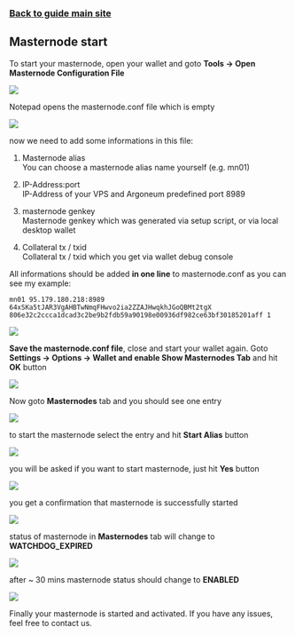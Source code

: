 ### **[Back to guide main site](readme.md)**

## Masternode start

To start your masternode, open your wallet and goto **Tools -> Open Masternode Configuration File**

<img src="https://node-support.network/coins/argo/mn-guide/masternode_start/1.png">

Notepad opens the masternode.conf file which is empty

<img src="https://node-support.network/coins/argo/mn-guide/masternode_start/2.png">

now we need to add some informations in this file:
1. Masternode alias\
    You can choose a masternode alias name yourself (e.g. mn01)
    
2. IP-Address:port\
    IP-Address of your VPS and Argoneum predefined port 8989

3. masternode genkey\
    Masternode genkey which was generated via setup script, or via local desktop wallet

4. Collateral tx / txid\
    Collateral tx / txid which you get via wallet debug console

All informations should be added **in one line** to masternode.conf as you can see my example:

`mn01 95.179.180.218:8989 64xSKa5tJAR3VgAHBTwNmqFHwvo2ia2ZZAJHwqkhJGoQBMt2tgX 806e32c2ccca1dcad3c2be9b2fdb59a90198e00936df982ce63bf30185201aff 1`

<img src="https://node-support.network/coins/argo/mn-guide/masternode_start/3.png">

**Save the masternode.conf file**, close and start your wallet again. Goto **Settings -> Options -> Wallet and enable Show Masternodes Tab** and hit **OK** button

<img src="https://node-support.network/coins/argo/mn-guide/masternode_start/10.png">

Now goto **Masternodes** tab and you should see one entry

<img src="https://node-support.network/coins/argo/mn-guide/masternode_start/4.png">

to start the masternode select the entry and hit **Start Alias** button

<img src="https://node-support.network/coins/argo/mn-guide/masternode_start/5.png">

you will be asked if you want to start masternode, just hit **Yes** button

<img src="https://node-support.network/coins/argo/mn-guide/masternode_start/6.png">

you get a confirmation that masternode is successfully started

<img src="https://node-support.network/coins/argo/mn-guide/masternode_start/7.png">

status of masternode in **Masternodes** tab will change to **WATCHDOG_EXPIRED**

<img src="https://node-support.network/coins/argo/mn-guide/masternode_start/8.png">

after ~ 30 mins masternode status should change to **ENABLED**

<img src="https://node-support.network/coins/argo/mn-guide/masternode_start/9.png">

Finally your masternode is started and activated. If you have any issues, feel free to contact us.
